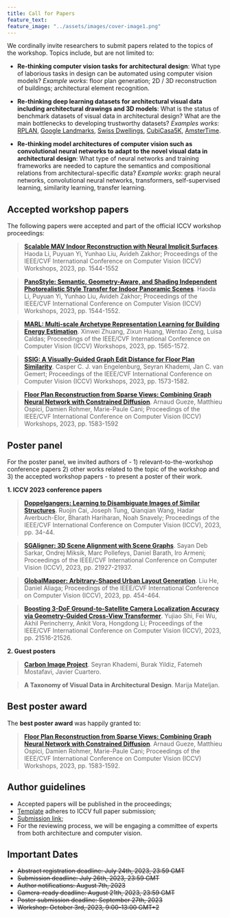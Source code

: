 ```yaml
---
title: Call for Papers
feature_text: 
feature_image: "../assets/images/cover-image1.png"
---
```


We cordinally invite researchers to submit papers related to the topics of the workshop. Topics include, but are not limited to:

- **Re-thinking computer vision tasks for architectural design**: What type of laborious tasks in design can be automated using computer vision models? 
_Example works_: floor plan generation; 2D / 3D reconstruction of buildings; architectural element recognition.

- **Re-thinking deep learning datasets for architectural visual data including architectural drawings and 3D models**: What is the status of benchmark datasets of visual data in architectural design? What are the main bottlenecks to developing trustworthy datasets? 
_Examples works_: [RPLAN](http://staff.ustc.edu.cn/~fuxm/projects/DeepLayout/index.html), [Google Landmarks](https://github.com/cvdfoundation/google-landmark), [Swiss Dwellings](https://zenodo.org/record/7070952), [CubiCasa5K](https://github.com/CubiCasa/CubiCasa5k), [AmsterTime](https://arxiv.org/abs/2203.16291).

- **Re-thinking model architectures of computer vision such as convolutional neural networks to adapt to the novel visual data in architectural design**: What type of neural networks and training frameworks are needed to capture the semantics and compositional relations from architectural-specific data? 
_Example works_: graph neural networks, convolutional neural networks, transformers, self-supervised learning, similarity learning, transfer learning.

## Accepted workshop papers

The following papers were accepted and part of the official ICCV workshop proceedings:
> [**Scalable MAV Indoor Reconstruction with Neural Implicit Surfaces**](https://openaccess.thecvf.com/content/ICCV2023W/CVAAD/html/Li_Scalable_MAV_Indoor_Reconstruction_with_Neural_Implicit_Surfaces_ICCVW_2023_paper.html). Haoda Li, Puyuan Yi, Yunhao Liu, Avideh Zakhor; Proceedings of the IEEE/CVF International Conference on Computer Vision (ICCV) Workshops, 2023, pp. 1544-1552

> [**PanoStyle: Semantic, Geometry-Aware, and Shading Independent Photorealistic Style Transfer for Indoor Panoramic Scenes**](https://openaccess.thecvf.com/content/ICCV2023W/CVAAD/html/Tukur_PanoStyle_Semantic_Geometry-Aware_and_Shading_Independent_Photorealistic_Style_Transfer_for_ICCVW_2023_paper.html). Haoda Li, Puyuan Yi, Yunhao Liu, Avideh Zakhor; Proceedings of the IEEE/CVF International Conference on Computer Vision (ICCV) Workshops, 2023, pp. 1544-1552.

> [**MARL: Multi-scale Archetype Representation Learning for Building Energy Estimation**](https://openaccess.thecvf.com/content/ICCV2023W/CVAAD/html/Zhuang_MARL_Multi-scale_Archetype_Representation_Learning_for_Urban_Building_Energy_Modeling_ICCVW_2023_paper.html). Xinwei Zhuang, Zixun Huang, Wentao Zeng, Luisa Caldas; Proceedings of the IEEE/CVF International Conference on Computer Vision (ICCV) Workshops, 2023, pp. 1565-1572.

> [**SSIG: A Visually-Guided Graph Edit Distance for Floor Plan Similarity**](https://openaccess.thecvf.com/content/ICCV2023W/CVAAD/html/van_Engelenburg_SSIG_A_Visually-Guided_Graph_Edit_Distance_for_Floor_Plan_Similarity_ICCVW_2023_paper.html). Casper C. J. van Engelenburg, Seyran Khademi, Jan C. van Gemert; Proceedings of the IEEE/CVF International Conference on Computer Vision (ICCV) Workshops, 2023, pp. 1573-1582.

> [**Floor Plan Reconstruction from Sparse Views: Combining Graph Neural Network with Constrained Diffusion**](https://openaccess.thecvf.com/content/ICCV2023W/CVAAD/html/Gueze_Floor_Plan_Reconstruction_from_Sparse_Views_Combining_Graph_Neural_Network_ICCVW_2023_paper.html). Arnaud Gueze, Matthieu Ospici, Damien Rohmer, Marie-Paule Cani; Proceedings of the IEEE/CVF International Conference on Computer Vision (ICCV) Workshops, 2023, pp. 1583-1592

## Poster panel

For the poster panel, we invited authors of - 1) relevant-to-the-workshop conference papers 2) other works related to the topic of the workshop and 3) the accepted workshop papers - to present a poster of their work.

**1. ICCV 2023 conference papers**
> [**Doppelgangers: Learning to Disambiguate Images of Similar Structures**](https://arxiv.org/abs/2309.02420). Ruojin Cai, Joseph Tung, Qianqian Wang, Hadar Averbuch-Elor, Bharath Hariharan, Noah Snavely; Proceedings of the IEEE/CVF International Conference on Computer Vision (ICCV), 2023, pp. 34-44.


>[**SGAligner: 3D Scene Alignment with Scene Graphs**](https://arxiv.org/abs/2304.14880). Sayan Deb Sarkar, Ondrej Miksik, Marc Pollefeys, Daniel Barath, Iro Armeni; Proceedings of the IEEE/CVF International Conference on Computer Vision (ICCV), 2023, pp. 21927-21937.

>[**GlobalMapper: Arbitrary-Shaped Urban Layout Generation**](https://arxiv.org/abs/2307.09693). Liu He, Daniel Aliaga; Proceedings of the IEEE/CVF International Conference on Computer Vision (ICCV), 2023, pp. 454-464.

>[**Boosting 3-DoF Ground-to-Satellite Camera Localization Accuracy via Geometry-Guided Cross-View Transformer**](https://arxiv.org/abs/2307.08015). Yujiao Shi, Fei Wu, Akhil Perincherry, Ankit Vora, Hongdong Li; Proceedings of the IEEE/CVF International Conference on Computer Vision (ICCV), 2023, pp. 21516-21526.

**2. Guest posters**
>[**Carbon Image Project**](https://carbonimage.github.io/). Seyran Khademi, Burak Yildiz, Fatemeh Mostafavi, Javier Cuartero.

> **A Taxonomy of Visual Data in Architectural Design**. Marija Mateljan.

## Best poster award

The **best poster award** was happily granted to:

> [**Floor Plan Reconstruction from Sparse Views: Combining Graph Neural Network with Constrained Diffusion**](https://openaccess.thecvf.com/content/ICCV2023W/CVAAD/html/Gueze_Floor_Plan_Reconstruction_from_Sparse_Views_Combining_Graph_Neural_Network_ICCVW_2023_paper.html). Arnaud Gueze, Matthieu Ospici, Damien Rohmer, Marie-Paule Cani; Proceedings of the IEEE/CVF International Conference on Computer Vision (ICCV) Workshops, 2023, pp. 1583-1592.

## Author guidelines
- Accepted papers will be published in the proceedings;
- [Template](https://iccv2023.thecvf.com/submission.guidelines-361600-2-20-16.php) adheres to ICCV full paper submission;
- [Submission link](https://openreview.net/group?id=thecvf.com/ICCV/2023/Workshop/CVAAD&referrer=%5BHomepage%5D(%2F));
- For the reviewing process, we will be engaging a committee of experts from both architecture and computer vision.

## Important Dates

- ~~Abstract registration deadline: July 24th, 2023, 23:59 GMT~~
- ~~Submission deadline: July 26th, 2023, 23:59 GMT~~
- ~~Author notifications: August 7th, 2023~~
- ~~Camera-ready deadline: August 21th, 2023, 23:59 GMT~~
- ~~Poster submission deadline: September 27th, 2023~~
- ~~Workshop: October 3rd, 2023, 9:00-13:00 GMT+2~~